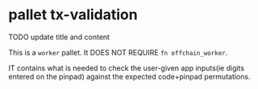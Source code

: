 # pallet tx-validation

TODO update title and content

This is a `worker` pallet.
It DOES NOT REQUIRE `fn offchain_worker`.

IT contains what is needed to check the user-given app inputs(ie digits entered on the pinpad) against
the expected code+pinpad permutations.
